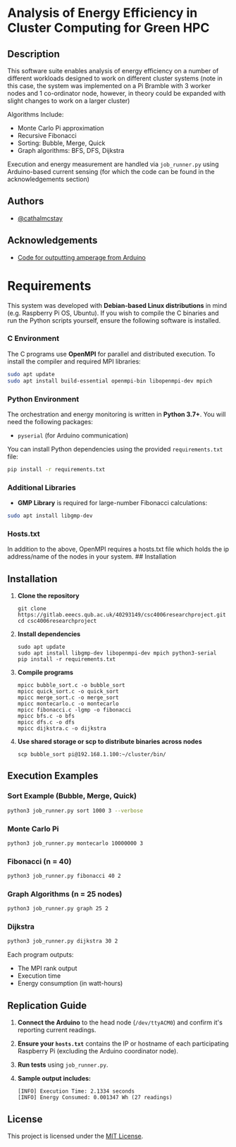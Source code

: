
# Analysis of Energy Efficiency in Cluster Computing for Green HPC

## Description
This software suite enables analysis of energy efficiency on a number of different workloads designed to work on different cluster systems (note in this case, the system was implemented on a Pi Bramble with 3 worker nodes and 1 co-ordinator node, however, in theory could be expanded with slight changes to work on a larger cluster)

Algorithms Include:

- Monte Carlo Pi approximation
- Recursive Fibonacci
- Sorting: Bubble, Merge, Quick
- Graph algorithms: BFS, DFS, Dijkstra


Execution and energy measurement are handled via `job_runner.py` using Arduino-based current sensing (for which the code can be found in the acknowledgements section)

## Authors

- [@cathalmcstay](https://github.com/cathalmcstay)


## Acknowledgements

 - [Code for outputting amperage from Arduino](https://wiki.dfrobot.com/Gravity_Analog_AC_Current_Sensor__SKU_SEN0211_)


# Requirements

This system was developed with **Debian-based Linux distributions** in mind (e.g. Raspberry Pi OS, Ubuntu). If you wish to compile the C binaries and run the Python scripts yourself, ensure the following software is installed.

### C Environment
The C programs use **OpenMPI** for parallel and distributed execution. To install the compiler and required MPI libraries:
```bash
sudo apt update
sudo apt install build-essential openmpi-bin libopenmpi-dev mpich
```

### Python Environment
The orchestration and energy monitoring is written in **Python 3.7+**. You will need the following packages:

- `pyserial` (for Arduino communication)

You can install Python dependencies using the provided `requirements.txt` file:
```bash
pip install -r requirements.txt
```

### Additional Libraries
- **GMP Library** is required for large-number Fibonacci calculations:
```bash
sudo apt install libgmp-dev
```

### Hosts.txt

In addition to the above, OpenMPI requires a hosts.txt file which holds the ip address/name of the nodes in your system. ## Installation

## Installation

1. **Clone the repository**  
   ```
   git clone https://gitlab.eeecs.qub.ac.uk/40293149/csc4006researchproject.git
   cd csc4006researchproject
   ```

2. **Install dependencies**  
   ```
   sudo apt update
   sudo apt install libgmp-dev libopenmpi-dev mpich python3-serial
   pip install -r requirements.txt
   ```

3. **Compile programs**  
   ```
   mpicc bubble_sort.c -o bubble_sort
   mpicc quick_sort.c -o quick_sort
   mpicc merge_sort.c -o merge_sort
   mpicc montecarlo.c -o montecarlo
   mpicc fibonacci.c -lgmp -o fibonacci
   mpicc bfs.c -o bfs
   mpicc dfs.c -o dfs
   mpicc dijkstra.c -o dijkstra
   ```

4. **Use shared storage or scp to distribute binaries across nodes**

    ```
    scp bubble_sort pi@192.168.1.100:~/cluster/bin/
    ```
## Execution Examples

### Sort Example (Bubble, Merge, Quick)
```bash
python3 job_runner.py sort 1000 3 --verbose
```

### Monte Carlo Pi
```bash
python3 job_runner.py montecarlo 10000000 3
```

### Fibonacci (n = 40)
```bash
python3 job_runner.py fibonacci 40 2
```

### Graph Algorithms (n = 25 nodes)
```bash
python3 job_runner.py graph 25 2
```

### Dijkstra
```bash
python3 job_runner.py dijkstra 30 2
```

Each program outputs:
- The MPI rank output
- Execution time
- Energy consumption (in watt-hours)

## Replication Guide

1. **Connect the Arduino** to the head node (`/dev/ttyACM0`) and confirm it's reporting current readings.

2. **Ensure your `hosts.txt`** contains the IP or hostname of each participating Raspberry Pi (excluding the Arduino coordinator node).

3. **Run tests** using `job_runner.py`.

4. **Sample output includes:**
   ```
   [INFO] Execution Time: 2.1334 seconds
   [INFO] Energy Consumed: 0.001347 Wh (27 readings)
   ```
## License

This project is licensed under the [MIT License](LICENSE.MD).


